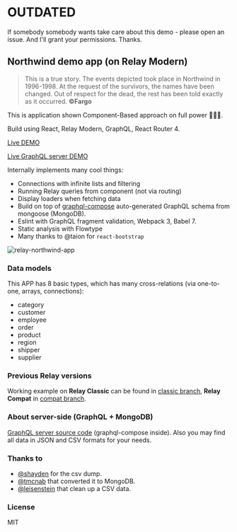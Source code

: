 # OUTDATED

If somebody somebody wants take care about this demo - please open an issue. And I'll grant your permissions. Thanks.

## Northwind demo app (on Relay Modern)

> This is a true story. The events depicted took place in Northwind in 1996-1998. At the request of the survivors, the names have been changed. Out of respect for the dead, the rest has been told exactly as it occurred.
> **©Fargo**

This is application shown Component-Based approach on full power 💪💪💪.

Build using React, Relay Modern, GraphQL, React Router 4.

[Live DEMO](https://nodkz.github.io/relay-northwind/)

[Live GraphQL server DEMO](http://graphql-compose.herokuapp.com/northwind/)

Internally implements many cool things:
- Connections with infinite lists and filtering
- Running Relay queries from component (not via routing)
- Display loaders when fetching data
- Build on top of [graphql-compose](https://github.com/nodkz/graphql-compose) auto-generated GraphQL schema from mongoose (MongoDB).
- Eslint with GraphQL fragment validation, Webpack 3, Babel 7.
- Static analysis with Flowtype
- Many thanks to @taion for `react-bootstrap`

![relay-northwind-app](https://cloud.githubusercontent.com/assets/1946920/18013918/488e6830-6be2-11e6-84b6-884c8ab971ac.gif)

### Data models
This APP has 8 basic types, which has many cross-relations (via one-to-one, arrays, connections):
- category
- customer
- employee
- order
- product
- region
- shipper
- supplier

### Previous Relay versions
Working example on **Relay Classic** can be found in [classic branch](https://github.com/nodkz/relay-northwind-app/tree/classic), **Relay Compat** in [compat branch](https://github.com/nodkz/relay-northwind-app/tree/compat).


### About server-side (GraphQL + MongoDB)
[GraphQL server source code](https://github.com/nodkz/graphql-compose-examples/tree/master/examples/northwind) (graphql-compose inside). Also you may find all data in JSON and CSV formats for your needs.


### Thanks to
- [@shayden](https://github.com/shayden) for the csv dump.
- [@tmcnab](https://github.com/tmcnab/northwind-mongo) that converted it to MongoDB.
- [@leisenstein](https://github.com/leisenstein/northwind-mongo) that clean up a CSV data.

### License
MIT
